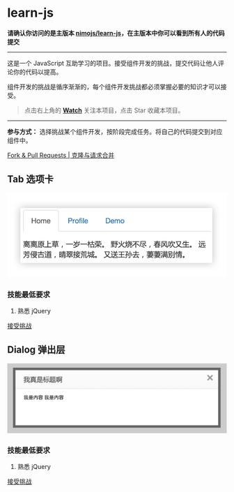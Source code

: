 # learn-js


**请确认你访问的是主版本 [nimojs/learn-js](https://github.com/nimojs/learn-js)，在主版本中你可以看到所有人的代码提交**

---

这是一个 JavaScript 互助学习的项目。接受组件开发的挑战，提交代码让他人评论你的代码以提高。

组件开发的挑战是循序渐渐的，每个组件开发挑战都必须掌握必要的知识才可以接受。

> 点击右上角的 **[Watch](https://github.com/nimojs/learn-js/subscription)** 关注本项目，点击 Star 收藏本项目。

---

**参与方式：**
选择挑战某个组件开发，按阶段完成任务。将自己的代码提交到对应组件中。

[Fork & Pull Requests | 克隆与请求合并](fork&pullrequests.md)

## Tab 选项卡

<a href="package/tab/"><img src="package/tab/tab.png" ></a>

### 技能最低要求

1. 熟悉 jQuery

[接受挑战](package/tab/)

## Dialog 弹出层

<a href="package/dialog/"><img src="package/dialog/dialog.png" ></a>

### 技能最低要求

1. 熟悉 jQuery

[接受挑战](package/dialog/)